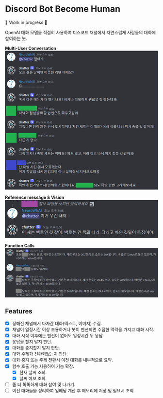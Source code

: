 # Discord Bot Become Human

🚧 Work in progress 🚧

OpenAI 대화 모델을 적절히 사용하여 디스코드 채널에서 자연스럽게 사람들의 대화에 참여하는 봇.

**Multi-User Conversation**  
![demo](assets/demo.png)

**Reference message & Vision**  
![demo2](assets/demo2.png)

**Function Calls**  
![demo3](assets/demo3.png)

## Features

- [x] 정해진 채널에서 다자간 대화(텍스트, 이미지) 수집.
- [x] 채널이 일정시간 이상 조용하거나 봇이 멘션되면 수집한 맥락을 가지고 대화 시작.
- [x] 대화 시작 이후에는 멘션이 없어도 일정시간 뒤 응답.
- [x] 응답을 할지 말지 판단.
- [x] 대화를 중지할지 말지 판단.
- [x] 대화 주제가 전환되었는지 판단.
- [x] 대화 중지 또는 주제 전환시 이전 대화를 내부적으로 요약.
- [x] 함수 호출 기능 사용하여 기능 확장.
  - [x] 현재 날씨 조회.
  - [x] 날씨 예보 조회.
- [ ] 좀 더 똑똑하게 대화 참여 및 나가기.
- [ ] 이전 대화들을 정리하여 임베딩 계산 후 메모리에 저장 및 필요시 조회.
